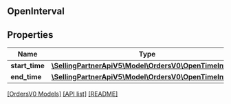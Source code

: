 ## OpenInterval

## Properties

Name | Type | Description | Notes
------------ | ------------- | ------------- | -------------
**start_time** | [**\SellingPartnerApiV5\Model\OrdersV0\OpenTimeInterval**](OpenTimeInterval.md) |  | [optional]
**end_time** | [**\SellingPartnerApiV5\Model\OrdersV0\OpenTimeInterval**](OpenTimeInterval.md) |  | [optional]

[[OrdersV0 Models]](../) [[API list]](../../Api) [[README]](../../../README.md)
